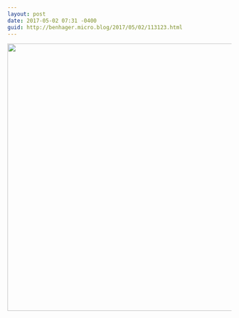 ```yaml
---
layout: post
date: 2017-05-02 07:31 -0400
guid: http://benhager.micro.blog/2017/05/02/113123.html
---
```



<img src="http://hager.blog/uploads/2017/05dd05cccf.jpg" width="600" height="600" />

